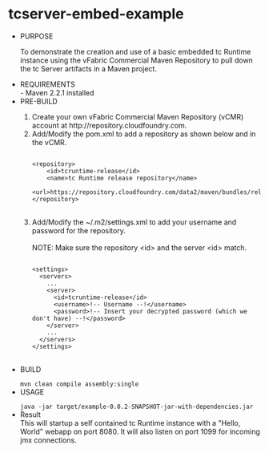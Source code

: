 tcserver-embed-example
======================
<ul>
<li> PURPOSE </li>

To demonstrate the creation and use of a basic embedded tc Runtime instance using the vFabric Commercial Maven Repository to pull down the tc Server artifacts in a Maven project.

<li>REQUIREMENTS</li>
- Maven 2.2.1 installed

<li>PRE-BUILD</li>
<ol>
  <li> Create your own vFabric Commercial Maven Repository (vCMR) account at http://repository.cloudfoundry.com.</li>
  <li> Add/Modify the pom.xml to add a repository as shown below and in the vCMR.</li>
<pre>
<code>
&lt;repository&gt;
	&lt;id&gt;tcruntime-release&lt;/id&gt;
	&lt;name&gt;tc Runtime release repository&lt;/name&gt;
	&lt;url&gt;https://repository.cloudfoundry.com/data2/maven/bundles/release&lt;/url&gt;
&lt;/repository&gt;
</code>
</pre>
  <li> Add/Modify the ~/.m2/settings.xml to add your username and password for the repository. </li>
<br>
NOTE: Make sure the repository &lt;id&gt; and the server &lt;id&gt; match.
<pre>
<code>
&lt;settings&gt;
  &lt;servers&gt;
  	...
    &lt;server&gt;
      &lt;id&gt;tcruntime-release&lt;/id&gt;
      &lt;username&gt;!-- Username --!&lt;/username&gt;
      &lt;password&gt;!-- Insert your decrypted password (which we don't have) --!&lt;/password&gt;
    &lt;/server&gt;
    ...
  &lt;/servers&gt;
&lt;/settings&gt;
</code>
</pre>
</ol>
</ul>
<ul>
  <li>BUILD</li>
<code>
mvn clean compile assembly:single
</code>
  <li>USAGE</li>
<code>
java -jar target/example-0.0.2-SNAPSHOT-jar-with-dependencies.jar 
</code>
  <li>Result</li>
This will startup a self contained tc Runtime instance with a "Hello, World" webapp on port 8080. It will also listen on port 1099 for incoming jmx connections.
</ul>

